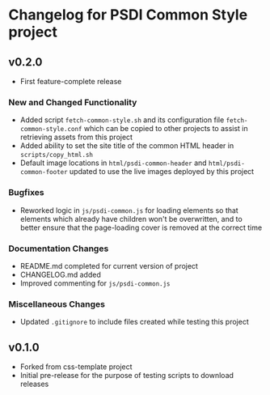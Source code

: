# Changelog for PSDI Common Style project

## v0.2.0

* First feature-complete release

### New and Changed Functionality

* Added script `fetch-common-style.sh` and its configuration file `fetch-common-style.conf` which can be copied to other projects to assist in retrieving assets from this project
* Added ability to set the site title of the common HTML header in `scripts/copy_html.sh`
* Default image locations in `html/psdi-common-header` and `html/psdi-common-footer` updated to use the live images deployed by this project

### Bugfixes

* Reworked logic in `js/psdi-common.js` for loading elements so that elements which already have children won't be overwritten, and to better ensure that the page-loading cover is removed at the correct time

### Documentation Changes

* README.md completed for current version of project
* CHANGELOG.md added
* Improved commenting for `js/psdi-common.js`

### Miscellaneous Changes

* Updated `.gitignore` to include files created while testing this project

## v0.1.0

* Forked from css-template project
* Initial pre-release for the purpose of testing scripts to download releases